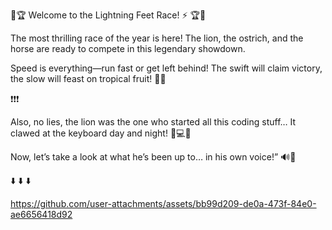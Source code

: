 🌴🏆 Welcome to the Lightning Feet Race! ⚡ 🏆🌴

The most thrilling race of the year is here! The lion, the ostrich, and the horse are ready to compete in this legendary showdown.

Speed is everything—run fast or get left behind!
The swift will claim victory, the slow will feast on tropical fruit! 🍍🔥

❗️❗️❗️

Also, no lies, the lion was the one who started all this coding stuff… It clawed at the keyboard day and night! 🦁💻🔥


Now, let’s take a look at what he’s been up to… in his own voice!” 🔊🦁

⬇️ ⬇️ ⬇️


 




https://github.com/user-attachments/assets/bb99d209-de0a-473f-84e0-ae6656418d92


